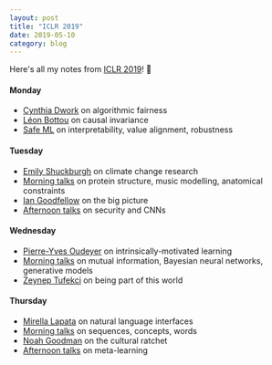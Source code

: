 ```yaml
---
layout: post
title: "ICLR 2019"
date: 2019-05-10
category: blog
---
```


Here's all my notes from [ICLR 2019](https://iclr.cc/Conferences/2019)! :tada:


#### Monday
* [Cynthia Dwork](https://www.april.sh/blog/2019/05/06/cynthia-dwork) on algorithmic fairness
* [Léon Bottou](https://www.april.sh/blog/2019/05/06/leon-bottou) on causal invariance
* [Safe ML](https://www.april.sh/blog/2019/05/06/safe-ml) on interpretability, value alignment, robustness

#### Tuesday
* [Emily Shuckburgh](https://www.april.sh/blog/2019/05/07/emily-shuckburgh) on climate change research
* [Morning talks](https://www.april.sh/blog/2019/05/07/tuesday-morning) on protein structure, music modelling, anatomical constraints 
* [Ian Goodfellow](https://www.april.sh/blog/2019/05/07/ian-goodfellow) on the big picture 
* [Afternoon talks](https://www.april.sh/blog/2019/05/07/tuesday-afternoon) on security and CNNs

#### Wednesday
* [Pierre-Yves Oudeyer](https://www.april.sh/blog/2019/05/08/pierre-yves-oudeyer) on intrinsically-motivated learning
* [Morning talks](https://www.april.sh/blog/2019/05/08/wednesday-morning) on mutual information, Bayesian neural networks, generative models
* [Zeynep Tufekci](https://www.april.sh/blog/2019/05/08/zeynep-tufekci) on being part of this world

#### Thursday
* [Mirella Lapata](https://www.april.sh/blog/2019/05/09/mirella-lapata) on natural language interfaces
* [Morning talks](https://www.april.sh/blog/2019/05/09/thursday-morning) on sequences, concepts, words
* [Noah Goodman](https://www.april.sh/blog/2019/05/09/noah-goodman) on the cultural ratchet
* [Afternoon talks](https://www.april.sh/blog/2019/05/09/thursday-afternoon) on meta-learning
